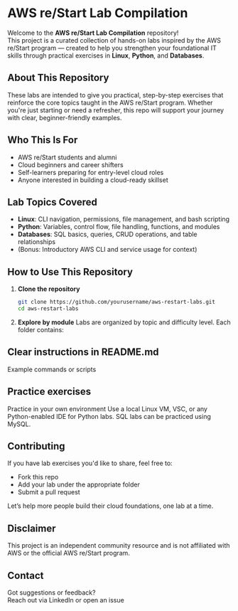 # AWS re/Start Lab Compilation

Welcome to the **AWS re/Start Lab Compilation** repository!  
This project is a curated collection of hands-on labs inspired by the AWS re/Start program — created to help you strengthen your foundational IT skills through practical exercises in **Linux**, **Python**, and **Databases**.


## About This Repository

These labs are intended to give you practical, step-by-step exercises that reinforce the core topics taught in the AWS re/Start program. Whether you're just starting or need a refresher, this repo will support your journey with clear, beginner-friendly examples.


## Who This Is For

- AWS re/Start students and alumni
- Cloud beginners and career shifters
- Self-learners preparing for entry-level cloud roles
- Anyone interested in building a cloud-ready skillset

## Lab Topics Covered

- **Linux**: CLI navigation, permissions, file management, and bash scripting  
- **Python**: Variables, control flow, file handling, functions, and modules  
- **Databases**: SQL basics, queries, CRUD operations, and table relationships  
- (Bonus: Introductory AWS CLI and service usage for context)

## How to Use This Repository

1. **Clone the repository**
   ```bash
   git clone https://github.com/yourusername/aws-restart-labs.git
   cd aws-restart-labs

2. **Explore by module**
Labs are organized by topic and difficulty level. Each folder contains:

## Clear instructions in README.md  
Example commands or scripts

## Practice exercises

Practice in your own environment
Use a local Linux VM, VSC, or any Python-enabled IDE for Python labs. SQL labs can be practiced using MySQL.

## Contributing
If you have lab exercises you'd like to share, feel free to:
- Fork this repo
- Add your lab under the appropriate folder
- Submit a pull request

Let’s help more people build their cloud foundations, one lab at a time.

## Disclaimer
This project is an independent community resource and is not affiliated with AWS or the official AWS re/Start program.

## Contact
Got suggestions or feedback?  
Reach out via LinkedIn or open an issue